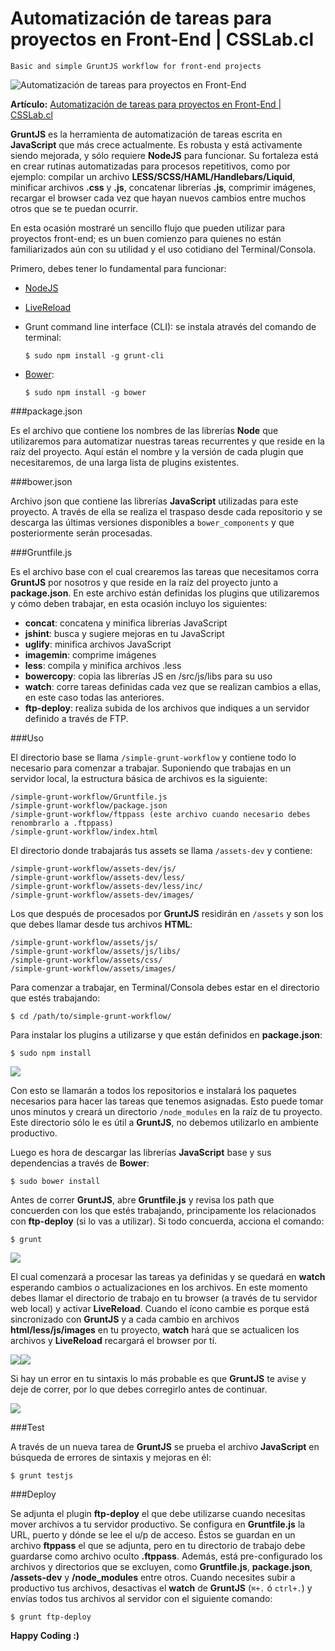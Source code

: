 Automatización de tareas para proyectos en Front-End | CSSLab.cl
=====================

`Basic and simple GruntJS workflow for front-end projects`

![Automatización de tareas para proyectos en Front-End](http://www.csslab.cl/wp-content/uploads/2014/04/grunt.jpg)

**Artículo:** [Automatización de tareas para proyectos en Front-End | CSSLab.cl](http://www.csslab.cl/2014/04/07/automatizacion-de-tareas-para-proyectos-en-front-end/)

**GruntJS** es la herramienta de automatización de tareas escrita en **JavaScript** que más crece actualmente. Es robusta y está activamente siendo mejorada, y sólo requiere **NodeJS** para funcionar. Su fortaleza está en crear rutinas automatizadas para procesos repetitivos, como por ejemplo: compilar un archivo **LESS/SCSS/HAML/Handlebars/Liquid**, minificar archivos **.css** y **.js**, concatenar librerías **.js**, comprimir imágenes, recargar el browser cada vez que hayan nuevos cambios entre muchos otros que se te puedan ocurrir.

En esta ocasión mostraré un sencillo flujo que pueden utilizar para proyectos front-end; es un buen comienzo para quienes no están familiarizados aún con su utilidad y el uso cotidiano del Terminal/Consola.

Primero, debes tener lo fundamental para funcionar:

- [NodeJS](http://nodejs.org/download/)
- [LiveReload](http://feedback.livereload.com/knowledgebase/articles/86242-how-do-i-install-and-use-the-browser-extensions)
- Grunt command line interface (CLI): se instala através del comando de terminal:

	`$ sudo npm install -g grunt-cli`
	
- [Bower](http://bower.io/):
	
	`$ sudo npm install -g bower`


###package.json

Es el archivo que contiene los nombres de las librerías **Node** que utilizaremos para automatizar nuestras tareas recurrentes y que reside en la raíz del proyecto. Aquí están el nombre y la versión de cada plugin que necesitaremos, de una larga lista de plugins existentes.

###bower.json

Archivo json que contiene las librerías **JavaScript** utilizadas para este proyecto. A través de ella se realiza el traspaso desde cada repositorio y se descarga las últimas versiones disponibles a `bower_components` y que posteriormente serán procesadas.

###Gruntfile.js

Es el archivo base con el cual crearemos las tareas que necesitamos corra **GruntJS** por nosotros y que reside en la raíz del proyecto junto a **package.json**. En este archivo están definidas los plugins que utilizaremos y cómo deben trabajar, en esta ocasión incluyo los siguientes:

- **concat**: concatena y minifica librerías JavaScript
- **jshint**: busca y sugiere mejoras en tu JavaScript
- **uglify**: minifica archivos JavaScript
- **imagemin**: comprime imágenes
- **less**: compila y minifica archivos .less
- **bowercopy**: copia las librerías JS en /src/js/libs para su uso
- **watch**: corre tareas definidas cada vez que se realizan cambios a ellas, en este caso todas las anteriores.
- **ftp-deploy**: realiza subida de los archivos que indiques a un servidor definido a través de FTP.

###Uso

El directorio base se llama `/simple-grunt-workflow` y contiene todo lo necesario para comenzar a trabajar. Suponiendo que trabajas en un servidor local, la estructura básica de archivos es la siguiente:

	/simple-grunt-workflow/Gruntfile.js
	/simple-grunt-workflow/package.json
	/simple-grunt-workflow/ftppass (este archivo cuando necesario debes renombrarlo a .ftppass)
	/simple-grunt-workflow/index.html
	
El directorio donde trabajarás tus assets se llama `/assets-dev` y contiene:

	/simple-grunt-workflow/assets-dev/js/
	/simple-grunt-workflow/assets-dev/less/
	/simple-grunt-workflow/assets-dev/less/inc/
	/simple-grunt-workflow/assets-dev/images/
	
Los que después de procesados por **GruntJS** residirán en `/assets` y son los que debes llamar desde tus archivos **HTML**:

	/simple-grunt-workflow/assets/js/
	/simple-grunt-workflow/assets/js/libs/
	/simple-grunt-workflow/assets/css/
	/simple-grunt-workflow/assets/images/
	
Para comenzar a trabajar, en Terminal/Consola debes estar en el directorio que estés trabajando:

	$ cd /path/to/simple-grunt-workflow/

Para instalar los plugins a utilizarse y que están definidos en **package.json**:

	$ sudo npm install
	
![](http://www.csslab.cl/wp-content/uploads/2014/04/1npm.png)

Con esto se llamarán a todos los repositorios e instalará los paquetes necesarios para hacer las tareas que tenemos asignadas. Esto puede tomar unos minutos y creará un directorio `/node_modules` en la raíz de tu proyecto. Este directorio sólo le es útil a **GruntJS**, no debemos utilizarlo en ambiente productivo.

Luego es hora de descargar las librerías **JavaScript** base y sus dependencias a través de **Bower**:

	$ sudo bower install

Antes de correr **GruntJS**, abre **Gruntfile.js** y revisa los path que concuerden con los que estés trabajando, principamente los relacionados con **ftp-deploy** (si lo vas a utilizar). Si todo concuerda, acciona el comando:

	$ grunt
	
![](http://www.csslab.cl/wp-content/uploads/2014/04/2watch.png)

El cual comenzará a procesar las tareas ya definidas y se quedará en **watch** esperando cambios o actualizaciones en los archivos. En este momento debes llamar el directorio de trabajo en tu browser (a través de tu servidor web local) y activar **LiveReload**. Cuando el ícono cambie es porque está sincronizado con **GruntJS** y a cada cambio en archivos **html/less/js/images** en tu proyecto, **watch** hará que se actualicen los archivos y **LiveReload** recargará el browser por tí.

![](http://www.csslab.cl/wp-content/uploads/2014/04/Screen-Shot-2014-04-03-at-5.12.04-PM.png)![](http://www.csslab.cl/wp-content/uploads/2014/04/Screen-Shot-2014-04-03-at-5.13.24-PM.png)

Si hay un error en tu sintaxis lo más probable es que **GruntJS** te avise y deje de correr, por lo que debes corregirlo antes de continuar.

![](http://www.csslab.cl/wp-content/uploads/2014/04/3error.png)

###Test

A través de un nueva tarea de **GruntJS** se prueba el archivo **JavaScript** en búsqueda de errores de sintaxis y mejoras en él:

	$ grunt testjs


###Deploy

Se adjunta el plugin **ftp-deploy** el que debe utilizarse cuando necesitas mover archivos a tu servidor productivo. Se configura en **Gruntfile.js** la URL, puerto y dónde se lee el u/p de acceso. Éstos se guardan en un archivo **ftppass** el que se adjunta, pero en tu directorio de trabajo debe guardarse como archivo oculto **.ftppass**. Además, está pre-configurado los archivos y directorios que se excluyen, como **Gruntfile.js**, **package.json**, **/assets-dev** y **/node_modules** entre otros. Cuando necesites subir a productivo tus archivos, desactivas el **watch** de **GruntJS** (`⌘+.` ó `ctrl+.`) y envías todos tus archivos al servidor con el siguiente comando:

	$ grunt ftp-deploy

**Happy Coding :)**
